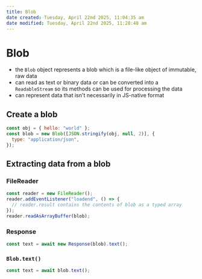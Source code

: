```yaml
---
title: Blob
date created: Tuesday, April 22nd 2025, 11:04:35 am
date modified: Tuesday, April 22nd 2025, 11:28:48 am
---
```


# Blob

- the `Blob` object represents a blob which is a file-like object of immutable, raw data
- can read as text or binary data or can be converted into a `ReadableStream` so its methods can be used for processing the data
- can represent data that isn't necessarily in JS-native format

## Create a blob

```js
const obj = { hello: "world" };
const blob = new Blob([JSON.stringify(obj, null, 2)], {
  type: "application/json",
});
```

## Extracting data from a blob

### FileReader

```js
const reader = new FileReader();
reader.addEventListener("loadend", () => {
  // reader.result contains the contents of blob as a typed array
});
reader.readAsArrayBuffer(blob);
```

### Response

```js
const text = await new Response(blob).text();
```

### `Blob.text()`

```js
const text = await blob.text();
```
